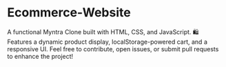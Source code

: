 # Ecommerce-Website
A functional Myntra Clone built with HTML, CSS, and JavaScript. 🛍️ Features a dynamic product display, localStorage-powered cart, and a responsive UI. Feel free to contribute, open issues, or submit pull requests to enhance the project!
